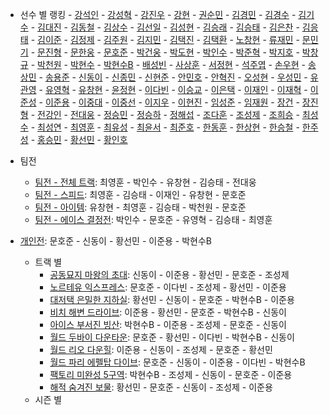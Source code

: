 - 선수 별 랭킹
        - [강석인](../gangseokin)
        - [강성혁](../gangseonghyeok)
        - [강진우](../gangjinwu)
        - [강현](../ganghyeon)
        - [권순민](../gweonsoonmin)
        - [김경민](../gimgyeongmin)
        - [김경수](../gimgyeongsu)
        - [김기수](../gimgisu)
        - [김대진](../gimdaejin)
        - [김동철](../gimdongcheol)
        - [김상수](../gimsangsu)
        - [김선일](../gimseonil)
        - [김성현](../gimseonghyeon)
        - [김승래](../gimseungrae)
        - [김승태](../gimseungtae)
        - [김은찬](../gimeunchan)
        - [김응태](../gimeungtae)
        - [김이준](../gimijun)
        - [김정제](../gimjeongje)
        - [김주원](../gimjuwon)
        - [김지민](../gimjimin)
        - [김택진](../gimtaekjin)
        - [김택환](../gimtaekhwan)
        - [노창현](../nochanghyeon)
        - [류재민](../ryujaemin)
        - [문민기](../munmingi)
        - [문진형](../munjinhyeong)
        - [문한웅](../munhanung)
        - [문호준](../munhojun)
        - [박건웅](../bakgeonung)
        - [박도현](../bakdohyeon)
        - [박인수](../bakinsu)
        - [박준혁](../bakjunhyeok)
        - [박지호](../bakjiho)
        - [박창규](../bakchanggyu)
        - [박천원](../bakcheonwon)
        - [박현수](../bakhyeonsu)
        - [박현수B](../bakhyeonsu-b)
        - [배성빈](../baeseongbin)
        - [사상훈](../sasanghun)
        - [서정현](../seojeonghyeon)
        - [석주엽](../seokjuyeob)
        - [손우현](../sonuhyeon)
        - [송상민](../songsangmin)
        - [송용준](../songyongjun)
        - [신동이](../shindongi)
        - [신종민](../shinjongmin)
        - [신현준](../shinhyeonjun)
        - [안민호](../anminho)
        - [안혁진](../anhyeokjin)
        - [오성현](../oseonghyeon)
        - [우성민](../useongmin)
        - [유관영](../yugwanyeong)
        - [유영혁](../yuyeonghyeok)
        - [유창현](../yuchanghyeon)
        - [윤정현](../yunjeonghyeon)
        - [이다빈](../idabin)
        - [이승교](../iseunggyo)
        - [이은택](../ieuntaek)
        - [이재인](../ijaein)
        - [이재혁](../ijaehyeok)
        - [이준성](../ijunseong)
        - [이준용](../ijunyong)
        - [이중대](../ijungdae)
        - [이중선](../ijungseon)
        - [이지우](../ijiu)
        - [이현진](../ihyeonjin)
        - [임성준](../imseongjun)
        - [임재원](../imjaewon)
        - [장건](../janggeon)
        - [장진형](../jangjinhyeong)
        - [전강인](../jeongangin)
        - [전대웅](../jeondaewoong)
        - [정승민](../jeongseungmin)
        - [정승하](../jeongseungha)
        - [정해섭](../jeonghaeseop)
        - [조다훈](../jodahun)
        - [조성제](../joseongje)
        - [조희승](../joheeseung)
        - [최성수](../choiseongsu)
        - [최성연](../choiseongyeon)
        - [최영훈](../choiyeonghun)
        - [최유성](../choiyuseong)
        - [최윤서](../choiyunseo)
        - [최준호](../choijunho)
        - [한동훈](../handonghun)
        - [한상현](../hansanghyeon)
        - [한승철](../hanseungcheol)
        - [한주성](../hanjuseong)
        - [홍승민](../hongseungmin)
        - [황선민](../hwangseongmin)
        - [황인호](../hwanginho)

- 팀전
    - [팀전 - 전체 트랙](../team-full): 최영훈 - 박인수 - 유창현 - 김승태 - 전대웅
    - [팀전 - 스피드](../team-speed): 최영훈 - 김승태 - 이재인 - 유창현 - 문호준
    - [팀전 - 아이템](../team-item): 유창현 - 최영훈 - 김승태 - 박천원 - 문호준
    - [팀전 - 에이스 결정전](../team-ace): 박인수 - 문호준 - 유영혁 - 김승태 - 최영훈
- [개인전](../singles-full): 문호준 - 신동이 - 황선민 - 이준용 - 박현수B
    - 트랙 별
        - [공동묘지 마왕의 초대](../mawang): 신동이 - 이준용 - 황선민 - 문호준 - 조성제
        - [노르테유 익스프레스](../noex): 문호준 - 이다빈 - 조성제 - 황선민 - 이준용
        - [대저택 은밀한 지하실](../jeotaek): 황선민 - 신동이 - 문호준 - 박현수B - 이준용
        - [비치 해변 드라이브](../haebyun): 이준용 - 황선민 - 문호준 - 박현수B - 신동이
        - [아이스 부서진 빙산](../boobing): 박현수B - 이준용 - 조성제 - 문호준 - 신동이
        - [월드 두바이 다운타운](../dubai): 문호준 - 황선민 - 이다빈 - 박현수B - 신동이
        - [월드 리오 다운힐](../rio): 이준용 - 신동이 - 조성제 - 문호준 - 황선민
        - [월드 파리 에펠탑 다이브](../eifel): 문호준 - 신동이 - 이준용 - 이다빈 - 박현수B
        - [팩토리 미완성 5구역](../district5): 박현수B - 조성제 - 신동이 - 문호준 - 이준용
        - [해적 숨겨진 보물](../haesumbo): 황선민 - 문호준 - 신동이 - 조성제 - 이준용
    - 시즌 별
